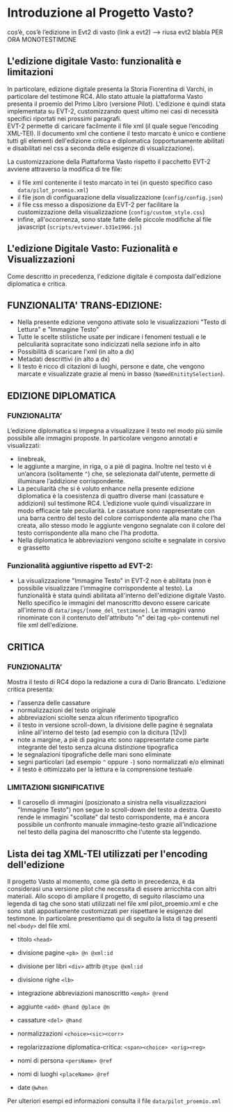 # Introduzione al Progetto Vasto? 

cos’è, cos’è l’edizione in Evt2 di vasto (link a evt2)  --> riusa evt2 blabla PER ORA MONOTESTIMONE

## L'edizione digitale Vasto: funzionalità e limitazioni 

In particolare, edizione digitale presenta la Storia Fiorentina di Varchi, in particolare del testimone RC4. Allo stato attuale la piattaforma Vasto presenta il proemio del Primo Libro (versione Pilot).
L'edizione è quindi stata implementata su EVT-2, customizzando quest ultimo nei casi di necessità specifici riportati nei prossimi paragrafi.   
EVT-2 permette di caricare facilmente il file xml (il quale segue l’encoding XML-TEI). Il documento xml che contiene il testo marcato è unico e contiene tutti gli elementi dell'edizione critica e diplomatica (opportunamente abilitati e disabilitati nel css a seconda delle esigenze di visualizzazione).

La customizzazione della Piattaforma Vasto rispetto il pacchetto EVT-2 avviene attraverso la modifica di tre file: 
- il file xml contenente il testo marcato in tei (in questo specifico caso ```data/pilot_proemio.xml```)
- il file json di configuarazione della visualizzazione (```config/config.json```)
- il file css messo a disposizione da EVT-2 per facilitare la customizzazione della visualizzazione (```config/custom_style.css```)
- infine, all'occorrenza, sono state fatte delle piccole modifiche al file javascript (```scripts/evtviewer.b31e1966.js```)

## L'edizione Digitale Vasto: Fuzionalità e Visualizzazioni

Come descritto in precedenza, l'edizione digitale è composta dall'edizione diplomatica e critica. 


## FUNZIONALITA' TRANS-EDIZIONE:
* Nella presente edizione vengono attivate solo le visualizzazioni "Testo di Lettura" e "Immagine Testo"
*	Tutte le scelte stilistiche usate per indicare i fenomeni testuali e le pelculiarità sopracitate sono indicizzati nella sezione info in alto
* Possibilità di scaricare l’xml (in alto a dx)
*	Metadati descrittivi (in alto a dx)
* Il testo è ricco di citazioni di luoghi, persone e date, che vengono marcate e visualizzate grazie al menù in basso (```NamedEnititySelection```).

## EDIZIONE DIPLOMATICA

### FUNZIONALITA’

L’edizione diplomatica si impegna a visualizzare il testo nel modo più simile possibile alle immagini proposte.
In particolare vengono annotati e visualizzati: 
* linebreak, 
* le aggiunte a margine, in riga, o a piè di pagina. Inoltre nel testo vi è un’ancora (solitamente ```^```) che, se selezionata dall'utente, permette di illuminare l’addizione corrispondente. 
* La peculiarità che si è voluto enhance nella presente edizione diplomatica è la coesistenza di quattro diverse mani (cassature e addizioni) sul testimone RC4. L’edizione vuole quindi visualizzare in modo efficacie tale peculiarità. Le cassature sono rappresentate con una barra centro del testo del colore corrispondente alla mano che l'ha creata, allo stesso modo le aggiunte vengono segnalate con il colore del testo corrispondente alla mano che l'ha prodotta.
* Nella diplomatica le abbreviazioni vengono sciolte e segnalate in corsivo e grassetto

### Funzionalità aggiuntive rispetto ad EVT-2: 
* La visualizzazione "Immagine Testo" in EVT-2 non è abilitata (non è possibile visualizzare l'immagine corrispondente al testo). La funzionalità è stata quindi abilitata all'interno dell'edizione digitale Vasto. 
Nello specifico le immagini del manoscritto devono essere caricate all'interno di ```data/imgs/[nome_del_testimone]```. Le immagini vanno rinominate con il contenuto dell'attributo "n" dei tag ```<pb>``` contenuti nel file xml dell'edizione.  

## CRITICA 

### FUNZIONALITA’
Mostra il testo di RC4 dopo la redazione a cura di Dario Brancato. L'edizione critica presenta: 
* l'assenza delle cassature 
* normalizzazioni del testo originale
* abbreviazioni sciolte senza alcun riferimento tipografico
* il testo in versione scroll-down, la divisione delle pagine è segnalata inline all'interno del testo (ad esempio con la dicitura [12v]) 
* note a margine, a piè di pagina etc sono rappresentate come parte integrante del testo senza alcuna distinzione tipografica
* le segnalazioni tipografiche delle mani sono eliminate 
* segni particolari (ad esempio ```^``` oppure ```-```) sono normalizzati e/o eliminati
* il testo è ottimizzato per la lettura e la comprensione testuale

### LIMITAZIONI SIGNIFICATIVE 
* Il carosello di immagini (posizionato a sinistra nella visualizzazioni "Immagine Testo") non segue lo scroll-down del testo a destra. Questo rende le immagini "scollate" dal testo corrispondente, ma è ancora possibile un confronto manuale immagine-testo grazie all'indicazione nel testo della pagina del manoscritto che l'utente sta leggendo. 

## Lista dei tag XML-TEI utilizzati per l'encoding dell'edizione
Il progetto Vasto al momento, come già detto in precedenza, è da considerasi una versione pilot che necessita di essere arricchita con altri materiali. Allo scopo di ampliare il progetto, di seguito rilasciamo una legenda di tag che sono stati utilizzati nel file xml pilot_proemio.xml e che sono stati appostiamente customizzati per rispettare le esigenze del testimone. In particolare presentiamo qui di seguito la lista di tag presenti nel ```<body>``` del file xml. 

* titolo ```<head>```
* divisione pagine ```<pb> @n @xml:id```
* divisione per libri ```<div>``` attrib ```@type @xml:id```
* divisione righe ```<lb>```
* integrazione abbreviazioni manoscritto ```<emph> @rend```
* aggiunte ```<add> @hand @place @n```
* cassature ```<del> @hand``` 
* normalizzazioni ```<choice><sic><corr>```
* regolarizzazione diplomatica-critica: ```<span><choice> <orig><reg>```

* nomi di persona ```<persName> @ref```
* nomi di luoghi ```<placeName> @ref```
* date <date> ```@when```

Per ulteriori esempi ed informazioni consulta il file ```data/pilot_proemio.xml```

